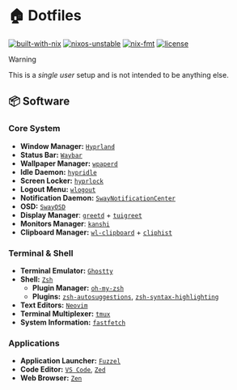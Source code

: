 # 🏠 Dotfiles

[![built-with-nix](https://builtwithnix.org/badge.svg)](https://builtwithnix.org)
[![nixos-unstable](https://img.shields.io/badge/NixOS-unstable-informational.svg?logo=nixos)](https://github.com/nixos/nixpkgs/tree/nixos-unstable)
[![nix-fmt](https://github.com/peucastro/dotfiles/actions/workflows/ci.yaml/badge.svg)](https://github.com/peucastro/dotfiles/actions/workflows/ci.yaml)
[![license](https://img.shields.io/github/license/peucastro/dotfiles)](https://github.com/peucastro/dotfiles/blob/main/LICENSE)

> [!WARNING]
> This is a _single user_ setup and is not intended to be anything else.

## 📦 Software

### Core System

- **Window Manager:** [`Hyprland`](https://hypr.land/)
- **Status Bar:** [`Waybar`](https://github.com/Alexays/Waybar/)
- **Wallpaper Manager:** [`wpaperd`](https://github.com/danyspin97/wpaperd/)
- **Idle Daemon:** [`hypridle`](https://wiki.hypr.land/Hypr-Ecosystem/hypridle/)
- **Screen Locker:** [`hyprlock`](https://wiki.hypr.land/Hypr-Ecosystem/hyprlock/)
- **Logout Menu:** [`wlogout`](https://github.com/ArtsyMacaw/wlogout/)
- **Notification Daemon:** [`SwayNotificationCenter`](https://github.com/ErikReider/SwayNotificationCenter)
- **OSD:** [`SwayOSD`](https://github.com/ErikReider/SwayOSD/)
- **Display Manager**: [`greetd`](https://sr.ht/~kennylevinsen/greetd/) + [`tuigreet`](https://github.com/apognu/tuigreet/)
- **Monitors Manager**: [`kanshi`](https://gitlab.freedesktop.org/emersion/kanshi/)
- **Clipboard Manager:** [`wl-clipboard`](https://github.com/bugaevc/wl-clipboard/) + [`cliphist`](https://github.com/sentriz/cliphist/)

### Terminal & Shell

- **Terminal Emulator:** [`Ghostty`](https://ghostty.org/)
- **Shell:** [`Zsh`](https://www.zsh.org/)
  - **Plugin Manager:** [`oh-my-zsh`](https://ohmyz.sh/)
  - **Plugins:** [`zsh-autosuggestions`](https://github.com/zsh-users/zsh-autosuggestions/), [`zsh-syntax-highlighting`](https://github.com/zsh-users/zsh-syntax-highlighting/)
- **Text Editors:** [`Neovim`](https://neovim.io/)
- **Terminal Multiplexer:** [`tmux`](https://github.com/tmux/tmux/)
- **System Information:** [`fastfetch`](https://github.com/fastfetch-cli/fastfetch/)

### Applications

- **Application Launcher:** [`Fuzzel`](https://codeberg.org/dnkl/fuzzel/)
- **Code Editor:** [`VS Code`](https://code.visualstudio.com/), [`Zed`](https://zed.dev/)
- **Web Browser:** [`Zen`](https://zen-browser.app/)
